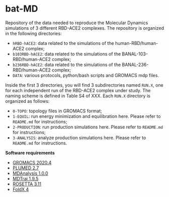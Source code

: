 # bat-MD
Repository of the data needed to reproduce the Molecular Dynamics simulations of 3 different RBD-ACE2 complexes.
 The repository is organized in the following directories:

* `hRBD-hACE2`: data related to the simulations of the human-RBD/human-ACE2 complex;
* `b103RBD-hACE2`: data related to the simulations of the BANAL-103-RBD/human-ACE2 complex;
* `b236RBD-hACE2`: data related to the simulations of the BANAL-236-RBD/human-ACE2 complex;
* `DATA`: various protocols, python/bash scripts and GROMACS mdp files.

Inside the first 3 directories, you will find 3 subdirectories named `RUN.X`, one for each independent run of the RBD-ACE2 complex
under study. The naming scheme is defined in Table S4 of XXX. Each `RUN.X` directory is organized as follows:
* `0-TOPO`: topology files in GROMACS format;
* `1-EQUIL`: run energy minimization and equilibration here. Please refer to `README.md` for instructions;
* `2-PRODUCTION`: run production simulations here. Please refer to `README.md` for instructions; 
* `3-ANALYSIS`: analyze production simulations here. Please refer to `README.md` for instructions.

**Software requirements**
* [GROMACS 2020.4](https://www.gromacs.org)
* [PLUMED 2.7](https://www.plumed.org)
* [MDAnalysis 1.0.0](https://www.mdanalysis.org)
* [MDTraj 1.9.5](https://www.mdtraj.org/1.9.5/index.html)
* [ROSETTA 3.11](https://www.rosettacommons.org)
* [FoldX 4](http://foldxsuite.crg.eu)

